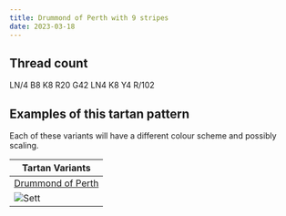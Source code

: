 ```yaml
---
title: Drummond of Perth with 9 stripes
date: 2023-03-18
---
```



## Thread count
LN/4 B8 K8 R20 G42 LN4 K8 Y4 R/102

## Examples of this tartan pattern
Each of these variants will have a different colour scheme and possibly scaling.

| Tartan Variants |
|---------|
| [Drummond of Perth](/variants/ln/4/b8/k8/r20/g42/ln4/k8/y4/r/102-b5480b0-g008000-k000000-lne0e0e0-rc00000-yf0c000/)|
|![Sett](/variants/ln/4/b8/k8/r20/g42/ln4/k8/y4/r/102-b5480b0-g008000-k000000-lne0e0e0-rc00000-yf0c000/sett.png)|
